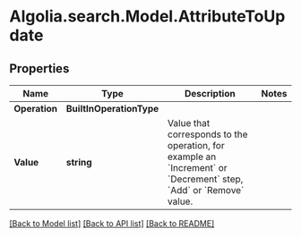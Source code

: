 # Algolia.search.Model.AttributeToUpdate

## Properties

Name | Type | Description | Notes
------------ | ------------- | ------------- | -------------
**Operation** | **BuiltInOperationType** |  | 
**Value** | **string** | Value that corresponds to the operation, for example an &#x60;Increment&#x60; or &#x60;Decrement&#x60; step, &#x60;Add&#x60; or &#x60;Remove&#x60; value. | 

[[Back to Model list]](../README.md#documentation-for-models) [[Back to API list]](../README.md#documentation-for-api-endpoints) [[Back to README]](../README.md)

